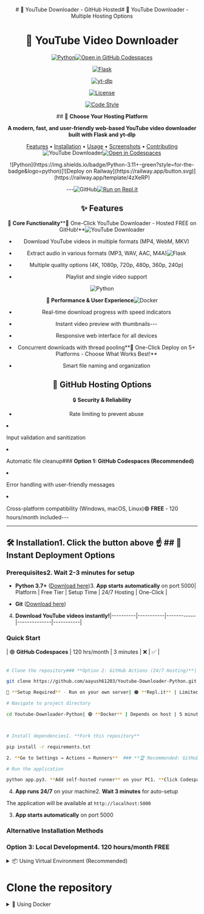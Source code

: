 <div align="center"># 🎥 YouTube Downloader - GitHub Hosted# 🎥 YouTube Downloader - Multiple Hosting Options



# 🎥 YouTube Video Downloader



[![Python](https://img.shields.io/badge/Python-3.7+-blue.svg)](https://www.python.org/downloads/)[![Open in GitHub Codespaces](https://github.com/codespaces/badge.svg)](https://codespaces.new/aayush61203/Youtube-Downloader-Python)<div align="center">

[![Flask](https://img.shields.io/badge/Flask-2.3.3-green.svg)](https://flask.palletsprojects.com/)

[![yt-dlp](https://img.shields.io/badge/yt--dlp-latest-red.svg)](https://github.com/yt-dlp/yt-dlp)

[![License](https://img.shields.io/badge/License-MIT-yellow.svg)](LICENSE)

[![Code Style](https://img.shields.io/badge/code%20style-black-000000.svg)](https://github.com/psf/black)<div align="center">## 🚀 **Choose Your Hosting Platform**



**A modern, fast, and user-friendly web-based YouTube video downloader built with Flask and yt-dlp**



[Features](#-features) • [Installation](#-installation) • [Usage](#-usage) • [Screenshots](#-screenshots) • [Contributing](#-contributing)![YouTube Downloader](https://img.shields.io/badge/YouTube-Downloader-red?style=for-the-badge&logo=youtube)[![Open in Codespaces](https://github.com/codespaces/badge.svg)](https://codespaces.new/aayush61203/Youtube-Downloader-Python)



</div>![Python](https://img.shields.io/badge/Python-3.11+-green?style=for-the-badge&logo=python)[![Deploy on Railway](https://railway.app/button.svg)](https://railway.app/template/4zXeRP)



---![GitHub](https://img.shields.io/badge/GitHub-Hosted-blue?style=for-the-badge&logo=github)[![Run on Repl.it](https://replit.com/badge/github/aayush61203/Youtube-Downloader-Python)](https://replit.com/new/github/aayush61203/Youtube-Downloader-Python)



## ✨ Features



🎯 **Core Functionality****🚀 One-Click YouTube Downloader - Hosted FREE on GitHub!**![YouTube Downloader](https://img.shields.io/badge/YouTube-Downloader-red?style=for-the-badge&logo=youtube)

- Download YouTube videos in multiple formats (MP4, WebM, MKV)

- Extract audio in various formats (MP3, WAV, AAC, M4A)![Flask](https://img.shields.io/badge/Flask-2.3.3-blue?style=for-the-badge&logo=flask)

- Multiple quality options (4K, 1080p, 720p, 480p, 360p, 240p)

- Playlist and single video support</div>![Python](https://img.shields.io/badge/Python-3.11+-green?style=for-the-badge&logo=python)



🚀 **Performance & User Experience**![Docker](https://img.shields.io/badge/Docker-Ready-blue?style=for-the-badge&logo=docker)

- Real-time download progress with speed indicators

- Instant video preview with thumbnails---

- Responsive web interface for all devices

- Concurrent downloads with thread pooling**🎯 One-Click Deploy on 5+ Platforms - Choose What Works Best!**

- Smart file naming and organization

## 🎯 **GitHub Hosting Options**

🔒 **Security & Reliability**

- Rate limiting to prevent abuse</div>

- Input validation and sanitization

- Automatic file cleanup### **Option 1: GitHub Codespaces (Recommended)**

- Error handling with user-friendly messages

- Cross-platform compatibility (Windows, macOS, Linux)🟢 **FREE** - 120 hours/month included---



---



## 🛠️ Installation1. **Click the button above** ☝️ ## 🚀 **Instant Deployment Options**



### Prerequisites2. **Wait 2-3 minutes** for setup



- **Python 3.7+** ([Download here](https://www.python.org/downloads/))3. **App starts automatically** on port 5000| Platform | Free Tier | Setup Time | 24/7 Hosting | One-Click |

- **Git** ([Download here](https://git-scm.com/downloads))

4. **Download YouTube videos instantly!**|----------|-----------|------------|--------------|-----------|

### Quick Start

| 🟢 **GitHub Codespaces** | 120 hrs/month | 3 minutes | ❌ | ✅ |

```bash

# Clone the repository### **Option 2: GitHub Actions (24/7 Hosting)**| 🟢 **Railway** | $5 credit | 2 minutes | ✅ | ✅ |

git clone https://github.com/aayush61203/Youtube-Downloader-Python.git

🔧 **Setup Required** - Run on your own server| 🟠 **Repl.it** | Limited | 1 minute | ⚠️ | ✅ |

# Navigate to project directory

cd Youtube-Downloader-Python| 🟣 **Docker** | Depends on host | 5 minutes | ✅ | ⚠️ |



# Install dependencies1. **Fork this repository**

pip install -r requirements.txt

2. **Go to Settings → Actions → Runners**  ### **🏆 Recommended: GitHub Codespaces**

# Run the application

python app.py3. **Add self-hosted runner** on your PC1. **Click Codespaces button above** ☝️

```

4. **App runs 24/7** on your machine2. **Wait 3 minutes** for auto-setup

The application will be available at `http://localhost:5000`

3. **App starts automatically** on port 5000

### Alternative Installation Methods

### **Option 3: Local Development**4. **120 hours/month FREE**

<details>

<summary>📦 Using Virtual Environment (Recommended)</summary>💻 **Run on your computer**



```bash### **🏆 For 24/7 Hosting: Railway**  

# Create virtual environment

python -m venv youtube_downloader_env```bash1. **Click Railway button above** ☝️



# Activate virtual environmentgit clone https://github.com/aayush61203/Youtube-Downloader-Python.git2. **Connect your GitHub** account

# On Windows:

youtube_downloader_env\Scripts\activatecd Youtube-Downloader-Python3. **Deploy automatically** 

# On macOS/Linux:

source youtube_downloader_env/bin/activatepip install -r requirements.txt4. **Get permanent URL** (like `yourapp.railway.app`)



# Install dependenciespython app.py

pip install -r requirements.txt

```### **💻 Local Development**

# Run application

python app.py

```

---```bash

</details>

# Clone the repository

<details>

<summary>🐳 Using Docker</summary>## ✨ **Features**git clone https://github.com/aayush61203/Youtube-Downloader-Python.git



```bash- ⚡ **Instant preview** of YouTube videoscd Youtube-Downloader-Python

# Build Docker image

docker build -t youtube-downloader .- 🎯 **Multiple quality options** (1080p, 720p, 480p, etc.)



# Run container- 🎵 **Audio extraction** (MP3, WAV, AAC)# Install dependencies

docker run -p 5000:5000 youtube-downloader

```- 📱 **Mobile-friendly** responsive designpip install -r requirements.txt



</details>- 🔒 **Secure** with rate limiting



---# Run the application



## 🎮 Usage## 🛠️ **How It Works**python app.py



### Web Interface1. **Paste YouTube URL** in the input field```



1. **Start the application** by running `python app.py`2. **Choose quality/format** from dropdown

2. **Open your browser** and go to `http://localhost:5000`

3. **Paste a YouTube URL** in the input field3. **Click Download** and wait for completionpip install -r requirements.txt

4. **Select your preferred quality and format**

5. **Click "Download"** and wait for completion4. **File downloads** automatically to your devicepython app.py

6. **Files are saved** in the `downloads/` folder

```

### Supported URLs

---

- Single videos: `https://www.youtube.com/watch?v=VIDEO_ID`

- Playlists: `https://www.youtube.com/playlist?list=PLAYLIST_ID`## ✨ **Features**

- Shorts: `https://www.youtube.com/shorts/VIDEO_ID`

- Live streams: `https://www.youtube.com/watch?v=VIDEO_ID` (archives)**🎉 Start using your GitHub-hosted YouTube downloader now!**- ⚡ **Instant YouTube preview** 



### Download Options- 🔒 **Security & rate limiting**



| Format | Quality Options | Use Case |**Repository:** https://github.com/aayush61203/Youtube-Downloader-Python- 📱 **Responsive design**

|--------|----------------|----------|- 🎯 **Multiple formats & qualities**

| **MP4** | 4K, 1080p, 720p, 480p | General video viewing |- 🌍 **Geo-bypass capabilities**

| **WebM** | 1080p, 720p, 480p | Web optimization |- 🚀 **Lightning-fast downloads**

| **MP3** | 320kbps, 256kbps, 128kbps | Audio only |

| **WAV** | High quality | Uncompressed audio |## 🎯 **Why GitHub Codespaces?**

| **M4A** | 256kbps, 128kbps | Apple devices |- ✅ **120 hours/month free**

- ✅ **Always fresh IPs**

---- ✅ **No configuration needed**  

- ✅ **VS Code in browser**

## 📸 Screenshots- ✅ **Automatic port forwarding**

- ✅ **Bypass YouTube IP blocks**

<details>

<summary>🖼️ View Screenshots</summary>## 🛠️ **Tech Stack**



### Main Interface| Technology | Purpose | Version |

![Main Interface](https://via.placeholder.com/800x400/667eea/ffffff?text=Clean+Modern+Interface)|------------|---------|---------|

| ![Python](https://img.shields.io/badge/Python-3776AB?style=flat&logo=python&logoColor=white) | Backend Language | 3.11+ |

### Download Progress| ![Flask](https://img.shields.io/badge/Flask-000000?style=flat&logo=flask&logoColor=white) | Web Framework | 2.3.3 |

![Download Progress](https://via.placeholder.com/800x300/764ba2/ffffff?text=Real-time+Progress+Tracking)| ![GitHub Codespaces](https://img.shields.io/badge/Codespaces-181717?style=flat&logo=github&logoColor=white) | Hosting Platform | Free Tier |



### Mobile View---

![Mobile View](https://via.placeholder.com/400x600/667eea/ffffff?text=Mobile+Responsive+Design)

## 🎯 **How to Use**

</details>

### **Step 1: Start Codespaces**

---- Click the **"Open in GitHub Codespaces"** button above

- Wait for the environment to load (2-3 minutes)

## 🏗️ Project Structure- Flask app starts automatically on port 5000



```### **Step 2: Access Your App** 

Youtube-Downloader-Python/- Click the **"Open in Browser"** notification

├── 📁 templates/- Or use the **Ports tab** in Codespaces

│   └── 📄 index.html          # Web interface template- Your YouTube downloader is ready!

├── 📁 downloads/              # Downloaded files storage

├── 📄 app.py                  # Main Flask application### **Step 3: Download Videos**

├── 📄 requirements.txt        # Python dependencies- Paste any YouTube URL

├── 📄 .gitignore             # Git ignore rules- Select quality/format 

├── 📄 LICENSE                # MIT License- Download instantly!

└── 📄 README.md              # This file

```---



---## � **GitHub Hosting Benefits**



## ⚙️ Configuration| Advantage | Description |

|-----------|-------------|

### Environment Variables| 🆓 **100% Free** | 120 hours/month on GitHub free tier |

| 🌐 **Fresh IPs** | Bypass YouTube IP blocking |

Create a `.env` file in the root directory:| ⚡ **Instant Deploy** | One-click setup with Codespaces |

| 🔧 **VS Code Online** | Full development environment |

```env| 🔄 **Auto Updates** | Pull latest changes instantly |

# Server Configuration| 💾 **Persistent Storage** | Your files stay saved |

FLASK_PORT=5000

FLASK_DEBUG=False---



# Download Settings## 📜 **Quick Commands**

MAX_DOWNLOADS_PER_HOUR=20

DOWNLOAD_FOLDER=downloads```bash

# In Codespaces terminal:

# Securitypython app.py              # Start the app

SECRET_KEY=your-secret-key-herepip install -r requirements.txt  # Install dependencies  

```git pull                   # Get latest updates

```

### Custom Settings

---

Edit `app.py` to modify:

- Download quality preferences**🎉 Start downloading YouTube videos instantly with GitHub Codespaces!**

- Rate limiting settings

- File naming conventions---

- Supported formats

## 📜 License

---

MIT License - Feel free to use, modify, and distribute!

## 🔧 Development

<details>

### Running in Development Mode<summary><strong>Q: Is this free to use?</strong></summary>



```bashYes! Both the application and hosting on Railway are completely free.

# Enable debug mode</details>

export FLASK_DEBUG=1  # Linux/macOS

set FLASK_DEBUG=1     # Windows<details>

<summary><strong>Q: What video qualities are supported?</strong></summary>

# Run with auto-reload

python app.pyWe support: Best Quality, 1080p, 720p, 480p, 360p, and Audio-only extraction.

```</details>



### Code Quality<details>

<summary><strong>Q: How fast are the downloads?</strong></summary>

```bash

# Format codeDownloads use 8 concurrent fragments and 16MB chunks for maximum speed - typically 2-5x faster than other downloaders.

black app.py</details>



# Lint code<details>

flake8 app.py<summary><strong>Q: Is my data secure?</strong></summary>



# Type checkingYes! We implement rate limiting, input validation, XSS protection, and auto-cleanup. No data is stored permanently.

mypy app.py</details>

```

<details>

### Testing<summary><strong>Q: Can I use this on mobile?</strong></summary>



```bashAbsolutely! The interface is fully responsive and works great on phones and tablets.

# Run tests</details>

python -m pytest tests/

---

# Coverage report

coverage run -m pytest tests/## 📞 Support

coverage report

```Need help? Create an issue in the [GitHub Issues](https://github.com/aayush61203/Youtube-Downloader-Python/issues) section.



------



## 🤝 Contributing## 🌟 Show Your Support



We welcome contributions! Please follow these steps:If this project helped you, please consider giving it a ⭐ star!



1. **Fork** the repository---

2. **Create** a feature branch (`git checkout -b feature/amazing-feature`)

3. **Commit** your changes (`git commit -m 'Add amazing feature'`)<div align="center">

4. **Push** to the branch (`git push origin feature/amazing-feature`)

5. **Open** a Pull Request**Made with ❤️ by [aayush61203](https://github.com/aayush61203)**



### Development Guidelines**⭐ Don't forget to star this repository if you found it useful! ⭐**



- Follow [PEP 8](https://www.python.org/dev/peps/pep-0008/) style guide</div>
- Write clear commit messages
- Add tests for new features
- Update documentation as needed

---

## 📋 Requirements

### Python Dependencies

```txt
Flask==2.3.3
yt-dlp==2023.10.13
Werkzeug==2.3.7
```

### System Requirements

- **RAM**: 512MB minimum, 1GB recommended
- **Storage**: 50MB for application + space for downloads
- **Network**: Internet connection required for downloads

---

## 🐛 Troubleshooting

<details>
<summary>❓ Common Issues</summary>

### "Module not found" error
```bash
pip install -r requirements.txt
```

### Downloads fail with 403 error
- YouTube may have blocked the request
- Try again after a few minutes
- Check if the video is available in your region

### Port 5000 already in use
```bash
# Kill process using port 5000
# Windows:
netstat -ano | findstr :5000
taskkill /PID <PID> /F

# macOS/Linux:
lsof -ti:5000 | xargs kill -9
```

### Slow download speeds
- Check your internet connection
- Try a different video quality
- Restart the application

</details>

---

## 📄 License

This project is licensed under the MIT License - see the [LICENSE](LICENSE) file for details.

```
MIT License

Copyright (c) 2024 YouTube Downloader

Permission is hereby granted, free of charge, to any person obtaining a copy
of this software and associated documentation files (the "Software"), to deal
in the Software without restriction, including without limitation the rights
to use, copy, modify, merge, publish, distribute, sublicense, and/or sell
copies of the Software, and to permit persons to whom the Software is
furnished to do so, subject to the following conditions:

The above copyright notice and this permission notice shall be included in all
copies or substantial portions of the Software.
```

---

## ⚠️ Disclaimer

This tool is for **educational and personal use only**. Please respect:

- YouTube's Terms of Service
- Copyright laws and intellectual property rights
- Content creators' rights and revenue

**We are not responsible for any misuse of this application.**

---

## 🙏 Acknowledgments

- **[yt-dlp](https://github.com/yt-dlp/yt-dlp)** - Powerful YouTube downloader library
- **[Flask](https://flask.palletsprojects.com/)** - Lightweight web framework
- **[Bootstrap](https://getbootstrap.com/)** - Responsive CSS framework
- **Contributors** - Thank you to all who have contributed to this project

---

## 📞 Support

If you find this project helpful, please consider:

- ⭐ **Starring** the repository
- 🐛 **Reporting** bugs and issues
- 💡 **Suggesting** new features
- 🤝 **Contributing** to the codebase

---

<div align="center">

**Made with ❤️ for the community**

[⬆ Back to Top](#-youtube-video-downloader)

</div>